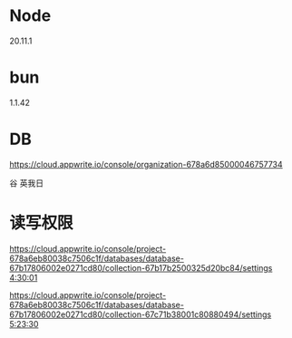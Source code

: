 # Node

20.11.1

# bun

1.1.42

# DB

https://cloud.appwrite.io/console/organization-678a6d85000046757734

谷
英我日

# 读写权限

https://cloud.appwrite.io/console/project-678a6eb80038c7506c1f/databases/database-67b17806002e0271cd80/collection-67b17b2500325d20bc84/settings
[4:30:01](https://www.youtube.com/watch?v=Av9C7xlV0fA)

https://cloud.appwrite.io/console/project-678a6eb80038c7506c1f/databases/database-67b17806002e0271cd80/collection-67c71b38001c80880494/settings
[5:23:30](https://www.youtube.com/watch?v=Av9C7xlV0fA)
